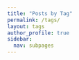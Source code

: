 ```yaml
---
title: "Posts by Tag"
permalink: /tags/
layout: tags
author_profile: true
sidebar:
  nav: subpages
---
```


